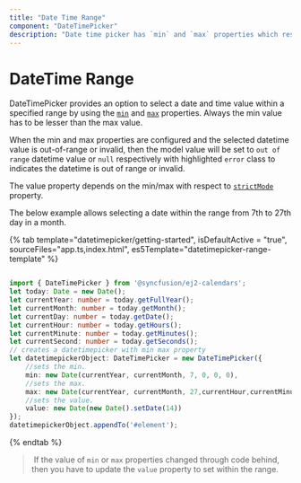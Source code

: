 ```yaml
---
title: "Date Time Range"
component: "DateTimePicker"
description: "Date time picker has `min` and `max` properties which restricts the user from selecting a value out of given min/max datetime range"
---
```


# DateTime Range

DateTimePicker provides an option to select a date and time value within a specified range by using the
[`min`](../api/datetimepicker#min)
and
[`max`](../api/datetimepicker#max)
properties. Always the min value has to be
lesser than the max value.

When the min and max properties are configured and the selected datetime value is out-of-range
or invalid, then the model value will be set to `out of range` datetime value or `null`
respectively with highlighted `error` class to indicates the datetime is out of range or invalid.

The value property depends
on the min/max with respect to [`strictMode`](../strict-mode.html) property.

The below example allows selecting a
date within the range from 7th to 27th day in
a month.

{% tab template="datetimepicker/getting-started", isDefaultActive = "true", sourceFiles="app.ts,index.html",
es5Template="datetimepicker-range-template" %}

```typescript

import { DateTimePicker } from '@syncfusion/ej2-calendars';
let today: Date = new Date();
let currentYear: number = today.getFullYear();
let currentMonth: number = today.getMonth();
let currentDay: number = today.getDate();
let currentHour: number = today.getHours();
let currentMinute: number = today.getMinutes();
let currentSecond: number = today.getSeconds();
// creates a datetimepicker with min max property
let datetimepickerObject: DateTimePicker = new DateTimePicker({
    //sets the min.
    min: new Date(currentYear, currentMonth, 7, 0, 0, 0),
    //sets the max.
    max: new Date(currentYear, currentMonth, 27,currentHour,currentMinute,currentSecond),
    //sets the value.
    value: new Date(new Date().setDate(14))
});
datetimepickerObject.appendTo('#element');

```

{% endtab %}

> If the value of `min` or `max` properties
changed through code behind, then you have to
update the `value` property to set within the
range.